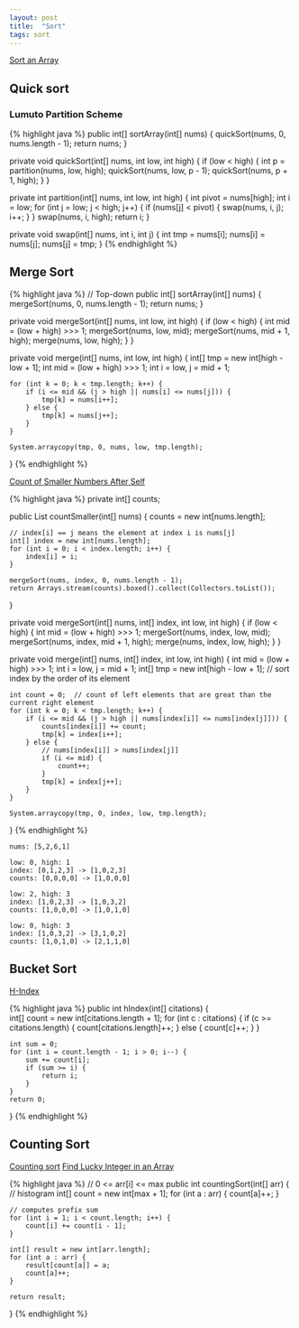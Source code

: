```yaml
---
layout: post
title:  "Sort"
tags: sort
---
```

[Sort an Array][sort-an-array]

## Quick sort
### Lumuto Partition Scheme
{% highlight java %}
public int[] sortArray(int[] nums) {
    quickSort(nums, 0, nums.length - 1);
    return nums;
}
    
private void quickSort(int[] nums, int low, int high) {
    if (low < high) {
        int p = partition(nums, low, high);
        quickSort(nums, low, p - 1);
        quickSort(nums, p + 1, high);
    }
}
    
private int partition(int[] nums, int low, int high) {
    int pivot = nums[high];
    int i = low;
    for (int j = low; j < high; j++) {
        if (nums[j] < pivot) {
            swap(nums, i, j);
            i++;
        }
    }
    swap(nums, i, high);
    return i;
}
    
private void swap(int[] nums, int i, int j) {
    int tmp = nums[i];
    nums[i] = nums[j];
    nums[j] = tmp;
}
{% endhighlight %}

## Merge Sort
{% highlight java %}
// Top-down
public int[] sortArray(int[] nums) {
    mergeSort(nums, 0, nums.length - 1);
    return nums;
}

private void mergeSort(int[] nums, int low, int high) {
    if (low < high) {
        int mid = (low + high) >>> 1;
        mergeSort(nums, low, mid);
        mergeSort(nums, mid + 1, high);
        merge(nums, low, high);
    }
}

private void merge(int[] nums, int low, int high) {
    int[] tmp = new int[high - low + 1];
    int mid = (low + high) >>> 1;
    int i = low, j = mid + 1;

    for (int k = 0; k < tmp.length; k++) {
        if (i <= mid && (j > high || nums[i] <= nums[j])) {
            tmp[k] = nums[i++];
        } else {
            tmp[k] = nums[j++];
        }
    }

    System.arraycopy(tmp, 0, nums, low, tmp.length);
}
{% endhighlight %}

[Count of Smaller Numbers After Self][count-of-smaller-numbers-after-self]

{% highlight java %}
private int[] counts;

public List<Integer> countSmaller(int[] nums) {
    counts = new int[nums.length];

    // index[i] == j means the element at index i is nums[j]
    int[] index = new int[nums.length];
    for (int i = 0; i < index.length; i++) {
        index[i] = i;
    }

    mergeSort(nums, index, 0, nums.length - 1);
    return Arrays.stream(counts).boxed().collect(Collectors.toList());
}

private void mergeSort(int[] nums, int[] index, int low, int high) {
    if (low < high) {
        int mid = (low + high) >>> 1;
        mergeSort(nums, index, low, mid);
        mergeSort(nums, index, mid + 1, high);
        merge(nums, index, low, high);
    }
}

private void merge(int[] nums, int[] index, int low, int high) {
    int mid = (low + high) >>> 1;
    int i = low, j = mid + 1;
    int[] tmp = new int[high - low + 1];  // sort index by the order of its element

    int count = 0;  // count of left elements that are great than the current right element
    for (int k = 0; k < tmp.length; k++) {
        if (i <= mid && (j > high || nums[index[i]] <= nums[index[j]])) {
            counts[index[i]] += count;
            tmp[k] = index[i++];
        } else {
            // nums[index[i]] > nums[index[j]]
            if (i <= mid) {
                count++;
            }
            tmp[k] = index[j++];
        }
    }

    System.arraycopy(tmp, 0, index, low, tmp.length);
}
{% endhighlight %}

```
nums: [5,2,6,1]

low: 0, high: 1
index: [0,1,2,3] -> [1,0,2,3]
counts: [0,0,0,0] -> [1,0,0,0]

low: 2, high: 3
index: [1,0,2,3] -> [1,0,3,2]
counts: [1,0,0,0] -> [1,0,1,0]

low: 0, high: 3
index: [1,0,3,2] -> [3,1,0,2]
counts: [1,0,1,0] -> [2,1,1,0]
```

## Bucket Sort
[H-Index][h-index]

{% highlight java %}
public int hIndex(int[] citations) {        
    int[] count = new int[citations.length + 1];
    for (int c : citations) {
        if (c >= citations.length) {
            count[citations.length]++;
        } else {
            count[c]++;
        }
    }

    int sum = 0;
    for (int i = count.length - 1; i > 0; i--) {
        sum += count[i];
        if (sum >= i) {
            return i;
        }
    }
    return 0;
}
{% endhighlight %}

## Counting Sort
[Counting sort](https://en.wikipedia.org/wiki/Counting_sort)
[Find Lucky Integer in an Array][find-lucky-integer-in-an-array]

{% highlight java %}
// 0 <= arr[i] <= max
public int countingSort(int[] arr) {
    // histogram
    int[] count = new int[max + 1];
    for (int a : arr) {
        count[a]++;
    }

    // computes prefix sum
    for (int i = 1; i < count.length; i++) {
        count[i] += count[i - 1];
    }

    int[] result = new int[arr.length];
    for (int a : arr) {
        result[count[a]] = a;
        count[a]++;
    }

    return result;
}
{% endhighlight %}

[count-of-smaller-numbers-after-self]: https://leetcode.com/problems/count-of-smaller-numbers-after-self/
[find-lucky-integer-in-an-array]: https://leetcode.com/problems/find-lucky-integer-in-an-array/
[h-index]: https://leetcode.com/problems/h-index/
[sort-an-array]: https://leetcode.com/problems/sort-an-array/
